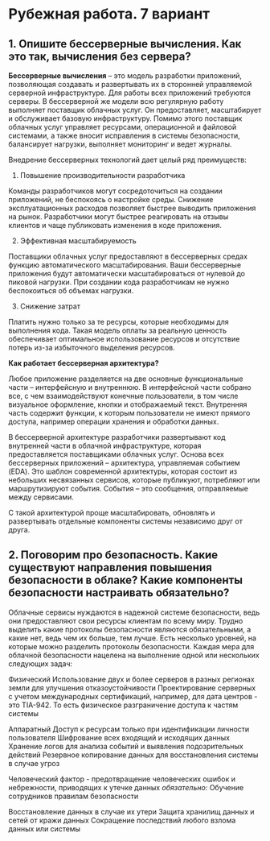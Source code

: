 # Рубежная работа. 7 вариант
## 1. Опишите бессерверные вычисления. Как это так, вычисления без сервера?
**Бессерверные вычисления** – это модель разработки приложений, позволяющая создавать и развертывать их в сторонней управляемой серверной инфраструктуре. Для работы всех приложений требуются серверы. В бессерверной же модели всю регулярную работу выполняет поставщик облачных услуг. Он предоставляет, масштабирует и обслуживает базовую инфраструктуру. Помимо этого поставщик облачных услуг управляет ресурсами, операционной и файловой системами, а также вносит исправления в системы безопасности, балансирует нагрузки, выполняет мониторинг и ведет журналы. 

Внедрение бессерверных технологий дает целый ряд преимуществ:

1. Повышение производительности разработчика
   
Команды разработчиков могут сосредоточиться на создании приложений, не беспокоясь о настройке среды. Снижение эксплуатационных расходов позволяет быстрее выводить приложения на рынок. Разработчики могут быстрее реагировать на отзывы клиентов и чаще публиковать изменения в коде приложения.

2. Эффективная масштабируемость
   
Поставщики облачных услуг предоставляют в бессерверных средах функцию автоматического масштабирования. Ваши бессерверные приложения будут автоматически масштабироваться от нулевой до пиковой нагрузки. При создании кода разработчикам не нужно беспокоиться об объемах нагрузки.

3. Снижение затрат
   
Платить нужно только за те ресурсы, которые необходимы для выполнения кода. Такая модель оплаты за реальную ценность обеспечивает оптимальное использование ресурсов и отсутствие потерь из-за избыточного выделения ресурсов.

**Как работает бессерверная архитектура?**

Любое приложение разделяется на две основные функциональные части – интерфейсную и внутреннюю. В интерфейсной части собрано все, с чем взаимодействуют конечные пользователи, в том числе визуальное оформление, кнопки и отображаемый текст. Внутренняя часть содержит функции, к которым пользователи не имеют прямого доступа, например операции хранения и обработки данных.

В бессерверной архитектуре разработчики развертывают код внутренней части в облачной инфраструктуре, которая предоставляется поставщиками облачных услуг. Основа всех бессерверных приложений – архитектура, управляемая событием (EDA). Это шаблон современной архитектуры, которая состоит из небольших несвязанных сервисов, которые публикуют, потребляют или маршрутизируют события. События – это сообщения, отправляемые между сервисами.

С такой архитектурой проще масштабировать, обновлять и развертывать отдельные компоненты системы независимо друг от друга.

## 2. Поговорим про безопасность. Какие существуют направления повышения безопасности в облаке? Какие компоненты безопасности настраивать обязательно?
Облачные сервисы нуждаются в надежной системе безопасности, ведь они предоставляют свои ресурсы клиентам по всему миру.
Трудно выделить какие протоколы безопасности являются обязательными, а какие нет, ведь чем их больше, тем лучше. Есть несколько уровней, на которые можно разделить протоколы безопасности. Каждая мера для облачной безопасности нацелена на выполнение одной или нескольких следующих задач:

Физический
Использование двух и более серверов в разных регионах земли для улучшения отказоустойчивости
Проектирование серверных с учетом международных сертификаций, например, для дата центров - это TIA-942. То есть физическое разграничение доступа к частям системы

Аппаратный
Доступ к ресурсам только при идентификации личности пользователя
Шифрование всех входящий и исходящих данных
Хранение логов для анализа событий и выявления подозрительных действий
Резервное копирование данных для восстановления системы в случае угроз

Человеческий фактор - предотвращение человеческих ошибок и небрежности, приводящих к утечке данных
*обязательно:*
Обучение сотрудников правилам безопасности



Восстановление данных в случае их утери
Защита хранилищ данных и сетей от кражи данных
Сокращение последствий любого взлома данных или системы
